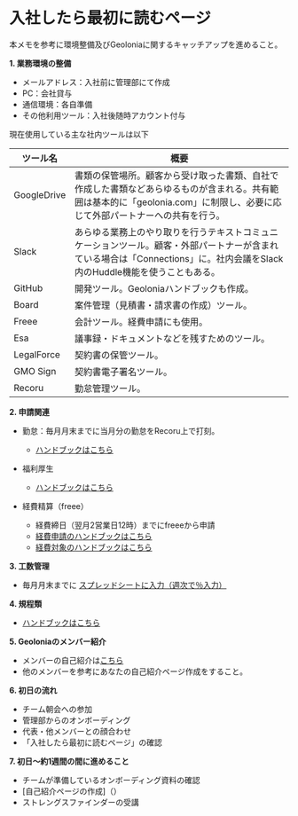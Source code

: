 # 入社したら最初に読むページ
本メモを参考に環境整備及びGeoloniaに関するキャッチアップを進めること。

**1. 業務環境の整備**
 - メールアドレス：入社前に管理部にて作成
 - PC：会社貸与
 - 通信環境：各自準備
 - その他利用ツール：入社後随時アカウント付与

現在使用している主な社内ツールは以下

| ツール名        | 概要                                                                                          
| ----------- | -------------------------------------------------------------------------------------------- |
| GoogleDrive | 書類の保管場所。顧客から受け取った書類、自社で作成した書類などあらゆるものが含まれる。共有範囲は基本的に「geolonia.com」に制限し、必要に応じて外部パートナーへの共有を行う。|
| Slack       | あらゆる業務上のやり取りを行うテキストコミュニケーションツール。顧客・外部パートナーが含まれている場合は「Connections」に。社内会議をSlack内のHuddle機能を使うこともある。          |
| GitHub      | 開発ツール。Geoloniaハンドブックも作成。                                           | 
| Board       | 案件管理（見積書・請求書の作成）ツール。                                                                         |
| Freee       | 会計ツール。経費申請にも使用。                                                                               | 
| Esa         | 議事録・ドキュメントなどを残すためのツール。                                                                       | 
| LegalForce  | 契約書の保管ツール。                                                                                   |
| GMO Sign    | 契約書電子署名ツール。                                                                                   |
| Recoru      | 勤怠管理ツール。                                                                                   |

**2. 申請関連**
- 勤怠：毎月月末までに当月分の勤怠をRecoru上で打刻。
  - [ハンドブックはこちら](https://github.com/geolonia/handbook.geolonia.com/blob/main/docs/%E7%B5%84%E7%B9%94%E5%88%A5/%E4%BA%BA%E4%BA%8B%E3%83%BB%E5%8A%B4%E5%8B%99/attendance-guide.md)

- 福利厚生
  - [ハンドブックはこちら](https://github.com/geolonia/handbook.geolonia.com/blob/main/docs/%E7%B5%84%E7%B9%94%E5%88%A5/%E7%B7%8F%E5%8B%99/welfare%20program.md)

- 経費精算（freee）
  - 経費締日（翌月2営業日12時）までにfreeeから申請
  - [経費申請のハンドブックはこちら](https://github.com/geolonia/handbook.geolonia.com/blob/main/docs/%E7%B5%84%E7%B9%94%E5%88%A5/%E7%B5%8C%E7%90%86/expense%20reimbursement.md)
  - [経費対象のハンドブックはこちら](https://github.com/geolonia/handbook.geolonia.com/blob/main/docs/%E7%B5%84%E7%B9%94%E5%88%A5/%E7%B5%8C%E7%90%86/expenses%20rule.md)


**3. 工数管理**

- 毎月月末までに [スプレッドシートに入力（週次で％入力）](https://drive.google.com/drive/u/0/folders/1oBuoqO4ODn5cVle0z9eEId-TOrOvezJo)


**4. 規程類**
    
- [ハンドブックはこちら](https://github.com/geolonia/handbook.geolonia.com/blob/main/docs/%E7%B5%84%E7%B9%94%E5%88%A5/%E7%B7%8F%E5%8B%99/company%20regulations.md)


**5. Geoloniaのメンバー紹介**

- メンバーの自己紹介は[こちら]()
- 他のメンバーを参考にあなたの自己紹介ページ作成をすること。


**6. 初日の流れ**

- チーム朝会への参加
- 管理部からのオンボーディング
- 代表・他メンバーとの顔合わせ
- 「入社したら最初に読むページ」の確認


**7. 初日〜約1週間の間に進めること**

- チームが準備しているオンボーディング資料の確認
- [自己紹介ページの作成]（）
- ストレングスファインダーの受講
